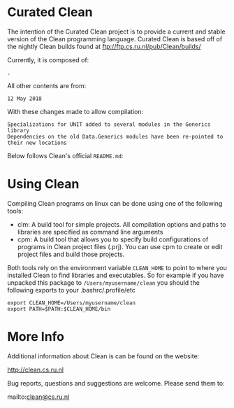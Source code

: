 # Curated Clean

The intention of the Curated Clean project is to provide a current and stable version of the Clean programming language.
Curated Clean is based off of the nightly Clean builds found at ftp://ftp.cs.ru.nl/pub/Clean/builds/

Currently, it is composed of:

	.
	
All other contents are from:
	
	12 May 2018
	
With these changes made to allow compilation:
	
	Specializations for UNIT added to several modules in the Generics library
	Dependencies on the old Data.Generics modules have been re-pointed to their new locations
	
Below follows Clean's official `README.md`:

# Using Clean

Compiling Clean programs on linux can be done using one of the following tools:

- clm: A build tool for simple projects. All compilation options and paths to libraries are specified as command line arguments
- cpm: A build tool that allows you to specify build configurations of programs in Clean project files (.prj).
       You can use cpm to create or edit project files and build those projects.

Both tools rely on the environment variable `CLEAN_HOME` to point to where you installed Clean to find libraries and executables.
So for example if you have unpacked this package to `/Users/myusername/clean` you should the following exports to your .bashrc/.profile/etc
```
export CLEAN_HOME=/Users/myusername/clean
export PATH=$PATH:$CLEAN_HOME/bin
```

# More Info

Additional information about Clean is can be found on the website:

  http://clean.cs.ru.nl

Bug reports, questions and suggestions are welcome. Please send them to:

  mailto:clean@cs.ru.nl
